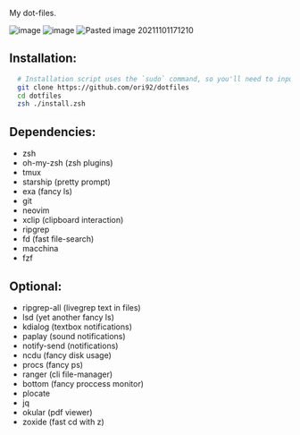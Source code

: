 My dot-files.

![image](https://user-images.githubusercontent.com/35110056/184905468-dec77542-98fc-4386-8179-00bf037449fe.png)
![image](https://user-images.githubusercontent.com/35110056/184906157-60c8f6f4-6a0e-4f9d-b7a0-4a4a82658210.png)
![Pasted image 20211101171210](https://user-images.githubusercontent.com/35110056/179995707-721bf567-5871-4fce-b01a-f85c86a93811.png)

## Installation:
```bash
  # Installation script uses the `sudo` command, so you'll need to input your password when asked.. 
  git clone https://github.com/ori92/dotfiles
  cd dotfiles
  zsh ./install.zsh

```

## Dependencies:

* zsh
* oh-my-zsh (zsh plugins)
* tmux
* starship (pretty prompt)
* exa (fancy ls)
* git
* neovim
* xclip (clipboard interaction)
* ripgrep
* fd (fast file-search)
* macchina
* fzf
  
## Optional:

* ripgrep-all (livegrep text in files) 
* lsd (yet another fancy ls)
* kdialog (textbox notifications)
* paplay  (sound notifications)
* notify-send (notifications)
* ncdu (fancy disk usage)
* procs (fancy ps)
* ranger (cli file-manager)
* bottom (fancy proccess monitor)
* plocate
* jq
* okular (pdf viewer)
* zoxide (fast cd with z)

